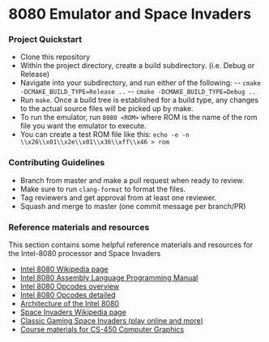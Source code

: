 # 8080 Emulator and Space Invaders

### Project Quickstart
- Clone this repository
- Within the project directory, create a build subdirectory. (i.e. Debug or Release) 
- Navigate into your subdirectory, and run either of the following:
-- `cmake -DCMAKE_BUILD_TYPE=Release ..`
-- `cmake -DCMAKE_BUILD_TYPE=Debug ..`
- Run `make`.  Once a build tree is established for a build type, any changes to the actual source files will be picked up by make.
- To run the emulator, run `8080 <ROM>` where ROM is the name of the rom file you want the emulator to execute.
- You can create a test ROM file like this: `echo -e -n \\x26\\x01\\x2e\\x01\\x36\\xff\\x46 > rom`

### Contributing Guidelines
- Branch from master and make a pull request when ready to review.
- Make sure to run `clang-format` to format the files.
- Tag reviewers and get approval from at least one reviewer.
- Squash and merge to master (one commit message per branch/PR)


### Reference materials and resources
This section contains some helpful reference materials and resources for the Intel-8080 processor and Space Invaders
* [Intel 8080 Wikipedia page](https://en.wikipedia.org/wiki/Intel_8080)
* [Intel 8080 Assembly Language Programming Manual](https://altairclone.com/downloads/manuals/8080%20Programmers%20Manual.pdf)
* [Intel 8080 Opcodes overview](http://www.piclist.com/techref/intel/8080.htm)
* [Intel 8080 Opcodes detailed](https://pastraiser.com/cpu/i8080/i8080_opcodes.html)
* [Architecture of the Intel 8080](https://www.elprocus.com/know-about-architecture-of-the-intel-8080-microprocessor/)
* [Space Invaders Wikipedia page](https://en.wikipedia.org/wiki/Space_Invaders)
* [Classic Gaming Space Invaders (play online and more)](http://www.classicgaming.cc/classics/space-invaders/)
* [Course materials for CS-450 Computer Graphics](https://web.engr.oregonstate.edu/~mjb/cs550/)
